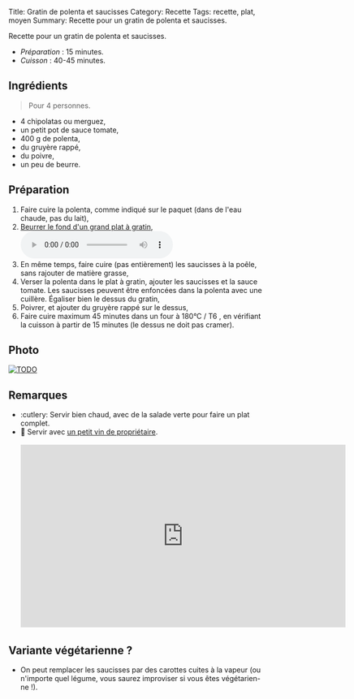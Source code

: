 Title: Gratin de polenta et saucisses
Category: Recette
Tags: recette, plat, moyen
Summary: Recette pour un gratin de polenta et saucisses.

Recette pour un gratin de polenta et saucisses.

- *Préparation* : 15 minutes.
- *Cuisson* : 40-45 minutes.

## Ingrédients
> Pour 4 personnes.

- 4 chipolatas ou merguez,
- un petit pot de sauce tomate,
- 400 g de polenta,
- du gruyère rappé,
- du poivre,
- un peu de beurre.

## Préparation
1. Faire cuire la polenta, comme indiqué sur le paquet (dans de l'eau chaude, pas du lait),
2. [Beurrer le fond d'un grand plat à gratin](https://kaamelott-soundboard.2ec0b4.fr/#son/mettre_du_beurre_au_fond_du_plat),
    <audio controls><source src="https://kaamelott-soundboard.2ec0b4.fr/sounds/mettre_du_beurre_au_fond_du_plat.mp3" type="audio/mpeg">Your browser does not support the audio element.</audio>
3. En même temps, faire cuire (pas entièrement) les saucisses à la poêle, sans rajouter de matière grasse,
4. Verser la polenta dans le plat à gratin, ajouter les saucisses et la sauce tomate. Les saucisses peuvent être enfoncées dans la polenta avec une cuillère. Égaliser bien le dessus du gratin,
5. Poivrer, et ajouter du gruyère rappé sur le dessus,
6. Faire cuire maximum 45 minutes dans un four à 180°C / T6 <i class="fa fa-thermometer-full" aria-hidden="true"></i>, en vérifiant la cuisson à partir de 15 minutes (le dessus ne doit pas cramer).

## Photo
[![TODO]({filename}images/blank.png)](#)

## Remarques
- :cutlery: Servir bien chaud, avec de la salade verte pour faire un plat complet.
- :wine_glass: Servir avec [un petit vin de propriétaire](https://www.youtube.com/watch?v=9A0BU2g1rpA).
    <br><br><iframe width="640" height="360" src="https://www.youtube.com/embed/9A0BU2g1rpA" frameborder="0" gesture="media" allow="encrypted-media" allowfullscreen></iframe><br>

## Variante végétarienne ?
- On peut remplacer les saucisses par des carottes cuites à la vapeur (ou n'importe quel légume, vous saurez improviser si vous êtes végétarien-ne !).
